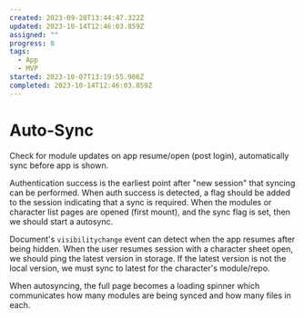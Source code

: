 ```yaml
---
created: 2023-09-20T13:44:47.322Z
updated: 2023-10-14T12:46:03.859Z
assigned: ""
progress: 0
tags:
  - App
  - MVP
started: 2023-10-07T13:19:55.986Z
completed: 2023-10-14T12:46:03.859Z
---
```


# Auto-Sync

Check for module updates on app resume/open (post login), automatically sync before app is shown.

Authentication success is the earliest point after "new session" that syncing can be performed. When auth success is detected, a flag should be added to the session indicating that a sync is required.
When the modules or character list pages are opened (first mount), and the sync flag is set, then we should start a autosync.

Document's `visibilitychange` event can detect when the app resumes after being hidden. When the user resumes session with a character sheet open, we should ping the latest version in storage. If the latest version is not the local version, we must sync to latest for the character's module/repo.

When autosyncing, the full page becomes a loading spinner which communicates how many modules are being synced and how many files in each.
